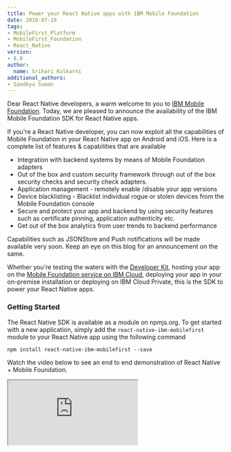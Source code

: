 ```yaml
---
title: Power your React Native apps with IBM Mobile Foundation 
date: 2018-07-19
tags:
- MobileFirst_Platform
- MobileFirst_Foundation
- React_Native
version:
- 8.0
author:
  name: Srihari Kulkarni
additional_authors:
- Sandhya Suman
---
```



Dear React Native developers, a warm welcome to you to [IBM Mobile Foundation](https://console.bluemix.net/catalog/services/mobile-foundation). Today, we are pleased to announce the availability of the IBM Mobile Foundation SDK for React Native apps. 

If you're a React Native developer, you can now exploit all the capabilities of Mobile Foundation in your React Native app on Android and iOS. Here is a complete list of features & capabilities that are available 

* Integration with backend systems by means of Mobile Foundation adapters
* Out of the box and custom security framework through out of the box security checks and security check adapters.
* Application management - remotely enable /disable your app versions 
* Device blacklisting - Blacklist individual rogue or stolen devices from the Mobile Foundation console 
* Secure and protect your app and backend by using security features such as certificate pinning, application authenticity etc. 
* Get out of the box analytics from user trends to backend performance

Capabilities such as JSONStore and Push notifications will be made available very soon. Keep an eye on this blog for an announcement on the same. 

Whether you're testing the waters with the [Developer Kit](https://mobilefirstplatform.ibmcloud.com/downloads/#developer-kit), hosting your app on the [Mobile Foundation service on IBM Cloud](https://console.bluemix.net/catalog/services/mobile-foundation), deploying your app in your on-premise installation or deploying on IBM Cloud Private, this is the SDK to power your React Native apps. 


### Getting Started

The React Native SDK is available as a module on npmjs.org. To get started with a new application, simply add the `react-native-ibm-mobilefirst` module to your React Native app using the following command

```
npm install react-native-ibm-mobilefirst --save 
```


Watch the video below to see an end to end demonstration of React Native + Mobile Foundation. 

<div class="sizer">
  <div class="embed-responsive embed-responsive-16by9">
    <iframe src="https://youtu.be/OaLDX2kzlc0"></iframe>
  </div>
</div>
